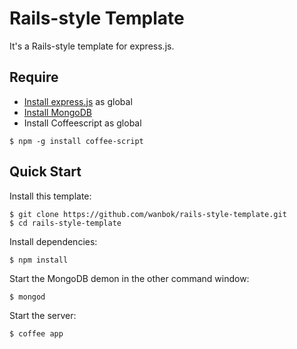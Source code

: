 Rails-style Template
====================

It's a Rails-style template for express.js.

## Require

 - [Install express.js](https://github.com/visionmedia/express) as global
 - [Install MongoDB](http://docs.mongodb.org/manual/installation/)
 - Install Coffeescript as global

 ```$ npm -g install coffee-script```

## Quick Start

 Install this template:

    $ git clone https://github.com/wanbok/rails-style-template.git
    $ cd rails-style-template

 Install dependencies:

    $ npm install

 Start the MongoDB demon in the other command window:

    $ mongod

 Start the server:

    $ coffee app